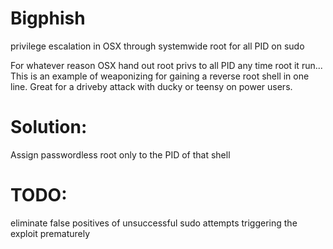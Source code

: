 # Bigphish
privilege escalation in OSX through systemwide root for all PID on sudo

For whatever reason OSX hand out root privs to all PID any time root it run... This is an example of weaponizing for gaining a reverse root shell in one line.  Great for a driveby attack with ducky or teensy on power users.

# Solution:
Assign passwordless root only to the PID of that shell

# TODO:
eliminate false positives of unsuccessful sudo attempts triggering the exploit prematurely
